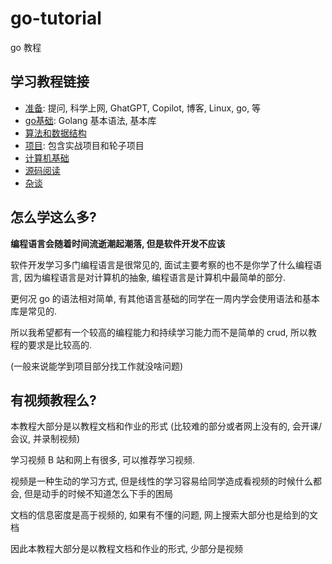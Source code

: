 # go-tutorial

go 教程

## 学习教程链接

* [准备](pre/README.md): 提问, 科学上网, GhatGPT, Copilot, 博客, Linux, go, 等
* [go基础](basic/README.md): Golang 基本语法, 基本库
* [算法和数据结构](algorithm/README.md)
* [项目](project/README.md): 包含实战项目和轮子项目
* [计算机基础](computer/README.md)
* [源码阅读](source/README.md)
* [杂谈](misc/README.md)

## 怎么学这么多?

**编程语言会随着时间流逝潮起潮落, 但是软件开发不应该**

软件开发学习多门编程语言是很常见的, 面试主要考察的也不是你学了什么编程语言, 因为编程语言是对计算机的抽象, 编程语言是计算机中最简单的部分.

更何况 go 的语法相对简单, 有其他语言基础的同学在一周内学会使用语法和基本库是常见的.

所以我希望都有一个较高的编程能力和持续学习能力而不是简单的 crud, 所以教程的要求是比较高的.

(一般来说能学到项目部分找工作就没啥问题)

## 有视频教程么?

本教程大部分是以教程文档和作业的形式 (比较难的部分或者网上没有的, 会开课/会议, 并录制视频)


学习视频 B 站和网上有很多, 可以推荐学习视频.

视频是一种生动的学习方式, 但是线性的学习容易给同学造成看视频的时候什么都会, 但是动手的时候不知道怎么下手的困局

文档的信息密度是高于视频的, 如果有不懂的问题, 网上搜索大部分也是给到的文档

因此本教程大部分是以教程文档和作业的形式, 少部分是视频

